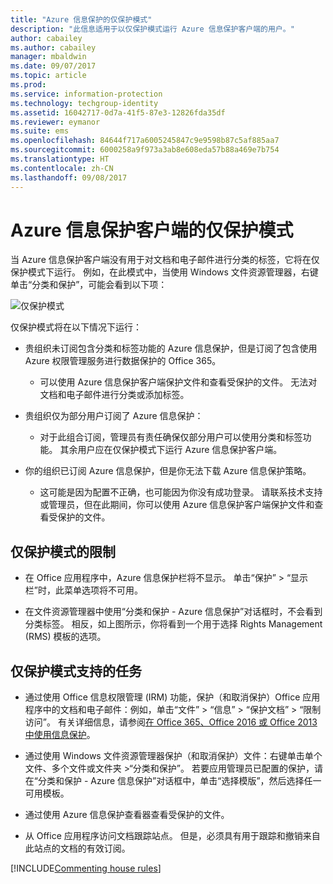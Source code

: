 ```yaml
---
title: "Azure 信息保护的仅保护模式"
description: "此信息适用于以仅保护模式运行 Azure 信息保护客户端的用户。"
author: cabailey
ms.author: cabailey
manager: mbaldwin
ms.date: 09/07/2017
ms.topic: article
ms.prod: 
ms.service: information-protection
ms.technology: techgroup-identity
ms.assetid: 16042717-0d7a-41f5-87e3-12826fda35df
ms.reviewer: eymanor
ms.suite: ems
ms.openlocfilehash: 84644f717a6005245847c9e9598b87c5af885aa7
ms.sourcegitcommit: 6000258a9f973a3ab8e608eda57b88a469e7b754
ms.translationtype: HT
ms.contentlocale: zh-CN
ms.lasthandoff: 09/08/2017
---
```

# <a name="protection-only-mode-for-the-azure-information-protection-client"></a>Azure 信息保护客户端的仅保护模式

当 Azure 信息保护客户端没有用于对文档和电子邮件进行分类的标签，它将在仅保护模式下运行。 例如，在此模式中，当使用 Windows 文件资源管理器，右键单击“分类和保护”，可能会看到以下项：

![仅保护模式](../media/protection-only-mode.png)

仅保护模式将在以下情况下运行：

- 贵组织未订阅包含分类和标签功能的 Azure 信息保护，但是订阅了包含使用 Azure 权限管理服务进行数据保护的 Office 365。 
    
    - 可以使用 Azure 信息保护客户端保护文件和查看受保护的文件。 无法对文档和电子邮件进行分类或添加标签。

- 贵组织仅为部分用户订阅了 Azure 信息保护：
    
    - 对于此组合订阅，管理员有责任确保仅部分用户可以使用分类和标签功能。 其余用户应在仅保护模式下运行 Azure 信息保护客户端。 

- 你的组织已订阅 Azure 信息保护，但是你无法下载 Azure 信息保护策略。 
    
    - 这可能是因为配置不正确，也可能因为你没有成功登录。 请联系技术支持或管理员，但在此期间，你可以使用 Azure 信息保护客户端保护文件和查看受保护的文件。

## <a name="limitations-for-protection-only-mode"></a>仅保护模式的限制

- 在 Office 应用程序中，Azure 信息保护栏将不显示。 单击“保护” > “显示栏”时，此菜单选项将不可用。

- 在文件资源管理器中使用“分类和保护 - Azure 信息保护”对话框时，不会看到分类标签。 相反，如上图所示，你将看到一个用于选择 Rights Management (RMS) 模板的选项。 

## <a name="supported-tasks-for-protection-only-mode"></a>仅保护模式支持的任务

- 通过使用 Office 信息权限管理 (IRM) 功能，保护（和取消保护）Office 应用程序中的文档和电子邮件：例如，单击“文件” > “信息” > “保护文档” > “限制访问”。 有关详细信息，请参阅[在 Office 365、Office 2016 或 Office 2013 中使用信息保护](../deploy-use/help-users.md)。

- 通过使用 Windows 文件资源管理器保护（和取消保护）文件：右键单击单个文件、多个文件或文件夹 >“分类和保护”。 若要应用管理员已配置的保护，请在“分类和保护 - Azure 信息保护”对话框中，单击“选择模版”，然后选择任一可用模板。

- 通过使用 Azure 信息保护查看器查看受保护的文件。

- 从 Office 应用程序访问文档跟踪站点。 但是，必须具有用于跟踪和撤销来自此站点的文档的有效订阅。

[!INCLUDE[Commenting house rules](../includes/houserules.md)]  

